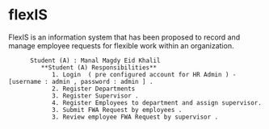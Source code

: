 # flexIS
FlexIS is an information system that has been proposed to record and manage employee requests for flexible work within an organization.

          Student (A) : Manal Magdy Eid Khalil  
             **Student (A) Responsibilities**
                1. Login  ( pre configured account for HR Admin ) - [username : admin , password : admin ] .
                2. Register Departments
                3. Register Supervisor .
                4. Register Employees to department and assign supervisor.
                3. Submit FWA Request by employees .
                3. Review employee FWA Request by supervisor .
      
 
